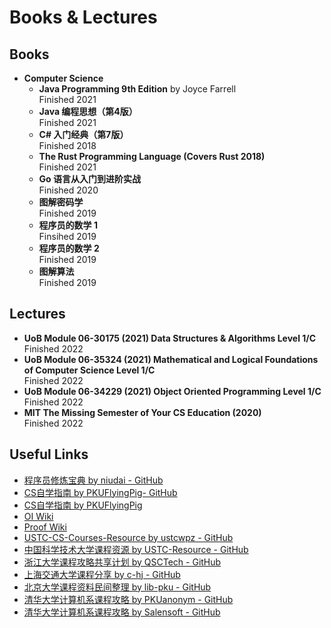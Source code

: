 # Books & Lectures

## Books

- **Computer Science**
  - **Java Programming 9th Edition** by Joyce Farrell  
    Finished 2021
  - **Java 编程思想（第4版）**  
    Finished 2021
  - **C\# 入门经典（第7版）**  
    Finished 2018
  - **The Rust Programming Language (Covers Rust 2018)**  
    Finished 2021
  - **Go 语言从入门到进阶实战**  
    Finished 2020
  - **图解密码学**  
    Finished 2019
  - **程序员的数学 1**  
    Finsihed 2019
  - **程序员的数学 2**  
    Finished 2019
  - **图解算法**  
    Finished 2019

## Lectures

- **UoB Module 06-30175 (2021) Data Structures & Algorithms Level 1/C**  
  Finished 2022
- **UoB Module 06-35324 (2021) Mathematical and Logical Foundations of Computer Science Level 1/C**  
  Finished 2022
- **UoB Module 06-34229 (2021) Object Oriented Programming Level 1/C**  
  Finished 2022
- **MIT The Missing Semester of Your CS Education (2020)**  
  Finished 2022

## Useful Links

- [程序员修炼宝典 by niudai - GitHub](https://github.com/niudai/How-to-be-a-good-programmer)
- [CS自学指南 by PKUFlyingPig- GitHub](https://github.com/PKUFlyingPig/cs-self-learning)
- [CS自学指南 by PKUFlyingPig](https://csdiy.wiki/)
- [OI Wiki](https://oi-wiki.org/)
- [Proof Wiki](https://proofwiki.org/)
- [USTC-CS-Courses-Resource by ustcwpz - GitHub](https://github.com/ustcwpz/USTC-CS-Courses-Resource)
- [中国科学技术大学课程资源 by USTC-Resource - GitHub](https://github.com/USTC-Resource/USTC-Course)
- [浙江大学课程攻略共享计划 by QSCTech - GitHub](https://github.com/QSCTech/zju-icicles)
- [上海交通大学课程分享 by c-hj - GitHub](https://github.com/c-hj/SJTU-Courses)
- [北京大学课程资料民间整理 by lib-pku - GitHub](https://github.com/lib-pku/libpku)
- [清华大学计算机系课程攻略 by PKUanonym - GitHub](https://github.com/PKUanonym/REKCARC-TSC-UHT)
- [清华大学计算机系课程攻略 by Salensoft - GitHub](https://github.com/Salensoft/thu-cst-cracker)
